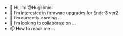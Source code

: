 - 👋 Hi, I’m @HughShiel
- 👀 I’m interested in firmware upgrades for Ender3 ver2
- 🌱 I’m currently learning ...
- 💞️ I’m looking to collaborate on ...
- 📫 How to reach me ...

<!---
HughShiel/HughShiel is a ✨ special ✨ repository because its `README.md` (this file) appears on your GitHub profile.
You can click the Preview link to take a look at your changes.
--->
